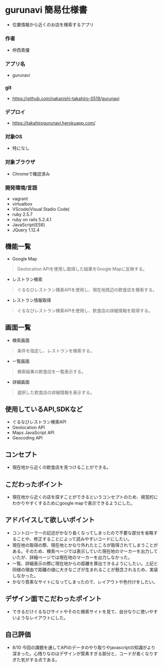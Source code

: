 # gurunavi 簡易仕様書
- 位置情報から近くのお店を検索するアプリ
### 作者
- 仲西貴優
### アプリ名
- gurunavi
### git
- https://github.com/nakanishi-takahiro-0518/gurunavi
### デプロイ
- https://takahirogurunavi.herokuapp.com/
### 対象OS
- 特になし
### 対象ブラウザ
- Chromeで確認済み
### 開発環境/言語
- vagrant  
- virtualbox  
- VScode(Visual Stadio Code)  
- ruby 2.5.7  
- ruby on rails 5.2.4.1  
- JavaScript(ES6)  
- JQuery 1.12.4  

## 機能一覧
- Google Map  
> Geolocation APIを使用し取得した結果をGoogle Mapに反映する。  
- レストラン検索  
> ぐるなびレストラン検索APIを使用し、現在地周辺の飲食店を検索する。  
- レストラン情報取得  
> ぐるなびレストラン検索APIを使用し、飲食店の詳細情報を取得する。
  
## 画面一覧
- 検索画面  
> 条件を指定し、レストランを検索する。  
- 一覧画面  
> 検索結果の飲食店を一覧表示する。  
- 詳細画面  
> 選択した飲食店の詳細情報を表示する。
  
## 使用しているAPI,SDKなど
- ぐるなびレストラン検索API  
- Geolocation API  
- Maps JavaScript API  
- Geocoding API  

## コンセプト
- 現在地から近くの飲食店を見つけることができる。

## こだわったポイント
- 現在地から近くの店を探すことができるというコンセプトのため、視覚的にわかりやすくするためにgoogle mapで表示できるようにした。
## アドバイスして欲しいポイント
- コントローラーの記述がかなり長くなってしまったので不要な部分を省略することや、修正することによって読みやすいコードにしたい。  
- 現在地の取得の際、現在地とかなり外れたところが取得されてしまうことがある。そのため、検索ページでは表示していた現在地のマーカーを出力していたが、詳細ページでは現在地のマーカーを出力しなかった。  
- 一覧、詳細表示の際に現在地からの距離を算出できるようにしたい。上記と同様の理由で距離の値に大きなござが生まれることが懸念されるため、実装しなかった。  
- かなり質素なサイトになってしまったので、レイアウトや色付けをしたい。  
## デザイン面でこだわったポイント
- できるだけぐるなびサイトやそのた検索サイトを見て、自分なりに使いやすいようなレイアウトにした。
## 自己評価
- 8/10 今回の課題を通してAPIのデータのやり取りやjavascriptの知識がより深まった。心残りなのはデザインが質素すぎる部分と、コードが長くなりすぎた気がする点である。

